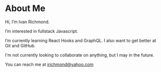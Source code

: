 # About Me #

Hi, I’m Ivan Richmond.

I’m interested in fullstack Javascript.  

I’m currently learning React Hooks and GraphQL.  I also want to get better at Git and GitHub.

I'm not currently looking to collaborate on anything, but I may in the future.

You can reach me at irichmond@yahoo.com


